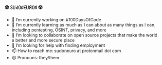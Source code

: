 ### ☢️ ꇙ꒤꒯ꄲꋊꏂ꒤ꋪꄲꋊ ☢️

- 🔭 I’m currently working on #100DaysOfCode
- 🌱 I’m currently learning as much as I can about as many things as I can, including pentesting, OSINT, privacy, and more
- 👯 I’m looking to collaborate on open source projects that make the world a better and more secure place
- 🤔 I’m looking for help with finding employment
- 📫 How to reach me: sudoneuro at protonmail dot com
- 😄 Pronouns: they/them
